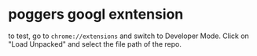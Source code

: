 # poggers googl exntension

to test, go to `chrome://extensions` and switch to Developer Mode. Click on "Load Unpacked" and select the file path of the repo.
